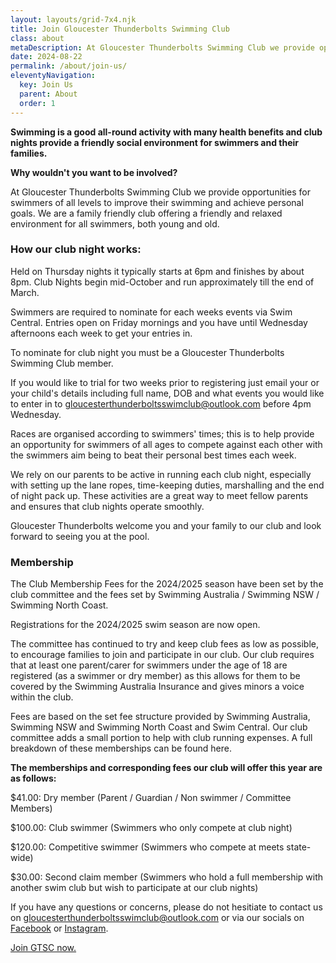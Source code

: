 ```yaml
---
layout: layouts/grid-7x4.njk
title: Join Gloucester Thunderbolts Swimming Club
class: about
metaDescription: At Gloucester Thunderbolts Swimming Club we provide opportunities for swimmers of all levels to improve their swimming and achieve personal goals. We are a family friendly club offering a friendly and relaxed environment for all swimmers, both young and old. 
date: 2024-08-22
permalink: /about/join-us/
eleventyNavigation:
  key: Join Us
  parent: About
  order: 1
---
```

**Swimming is a good all-round activity with many health benefits and club nights provide a friendly social environment for swimmers and their families.**

**Why wouldn't you want to be involved?**

At Gloucester Thunderbolts Swimming Club we provide opportunities for swimmers of all levels to improve their swimming and achieve personal goals. We are a family friendly club offering a friendly and relaxed environment for all swimmers, both young and old. 

### How our club night works:

Held on Thursday nights it typically starts at 6pm and finishes by about 8pm. Club Nights begin mid-October and run approximately till the end of March.

Swimmers are required to nominate for each weeks events via Swim Central. Entries open on Friday mornings and you have until Wednesday afternoons each week to get your entries in.

To nominate for club night you must be a Gloucester Thunderbolts Swimming Club member.

If you would like to trial for two weeks prior to registering just email your or your child's details including full name, DOB and what events you would like to enter in to  [gloucesterthunderboltsswimclub@outlook.com](mailto:gloucesterthunderboltsswimclub@outlook.com) before 4pm Wednesday.

Races are organised according to swimmers' times; this is to help provide an opportunity for swimmers of all ages to compete against each other with the swimmers aim being to beat their personal best times each week. 

We rely on our parents to be active in running each club night, especially with setting up the lane ropes, time-keeping duties, marshalling and the end of night pack up. These activities are a great way to meet fellow parents and ensures that club nights operate smoothly.

Gloucester Thunderbolts welcome you and your family to our club and look forward to seeing you at the pool.

### Membership

The Club Membership Fees for the 2024/2025 season have been set by the club committee and the fees set by Swimming Australia / Swimming NSW / Swimming North Coast.

Registrations for the 2024/2025 swim season are now open.  

The committee has continued to try and keep club fees as low as possible, to encourage families to join and participate in our club. Our club requires that at least one parent/carer for swimmers under the age of 18 are registered (as a swimmer or dry member) as this allows for them to be covered by the Swimming Australia Insurance and gives minors a voice within the club.

Fees are based on the set fee structure provided by Swimming Australia, Swimming NSW and Swimming North Coast and Swim Central. Our club committee adds a small portion to help with club running expenses.  A full breakdown of these memberships can be found here.

**The memberships and corresponding fees our club will offer this year are as follows:**

$41.00: Dry member (Parent / Guardian / Non swimmer / Committee Members)

$100.00: Club swimmer (Swimmers who only compete at club night)

$120.00: Competitive swimmer (Swimmers who compete at meets state-wide)

$30.00: Second claim member (Swimmers who hold a full membership with another swim club but wish to participate at our club nights)

If you have any questions or concerns, please do not hesitiate to contact us on [gloucesterthunderboltsswimclub@outlook.com](mailto:gloucesterthunderboltsswimclub@outlook.com) or via our socials on <a href="https://www.facebook.com/GloucesterThunderboltsSwimmingClub" target="_blank">Facebook</a> or <a href="https://www.instagram.com/gloucesterswimclub" target="_blank">Instagram</a>.


<div><a class="resultspdfsmall" href="https://swimcentral.swimming.org.au/home" title="Join GTSC now." alt="Join GTSC now." target="_blank">Join GTSC now.</a></div>










